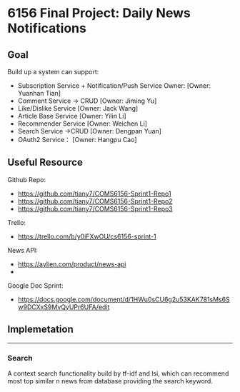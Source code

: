 # 6156 Final Project: Daily News Notifications

## Goal
Build up a system can support: 
- Subscription Service + Notification/Push Service  Owner: [Owner: Yuanhan Tian]
- Comment Service -> CRUD [Owner: Jiming Yu]
- Like/Dislike Service  [Owner: Jack Wang] 
- Article Base Service  [Owner: Yilin Li]
- Recommender Service  [Owner: Weichen Li]
- Search Service ->CRUD [Owner: Dengpan Yuan]
- OAuth2 Service： [Owner: Hangpu Cao]

## Useful Resource
Github Repo: 
  - https://github.com/tiany7/COMS6156-Sprint1-Repo1 
  - https://github.com/tiany7/COMS6156-Sprint1-Repo2
  - https://github.com/tiany7/COMS6156-Sprint1-Repo3


Trello:
- https://trello.com/b/y0iFXwOU/cs6156-sprint-1


News API:
- https://aylien.com/product/news-api
- 
Google Doc Sprint:
- https://docs.google.com/document/d/1HWu0sCU6g2u53KAK781sMs6Sw9DCXxS9MvQyUPr6UFA/edit


## Implemetation

---
### Search
A context search functionality build by tf-idf and lsi, which can recommend most top similar n news from database providing the search keyword. 